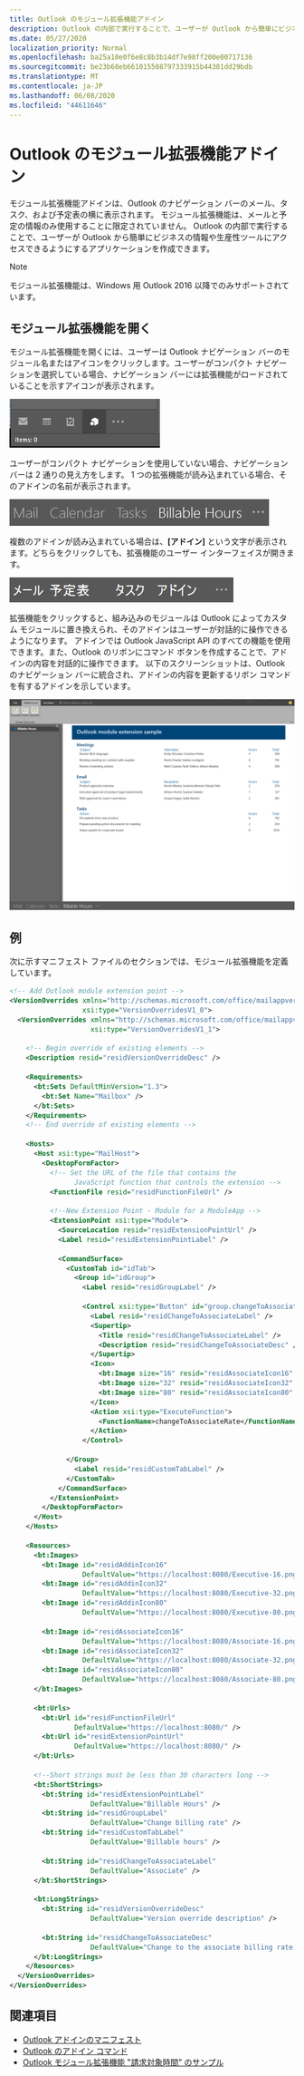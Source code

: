 ```yaml
---
title: Outlook のモジュール拡張機能アドイン
description: Outlook の内部で実行することで、ユーザーが Outlook から簡単にビジネスの情報や生産性ツールにアクセスできるようにするアプリケーションを作成します。
ms.date: 05/27/2020
localization_priority: Normal
ms.openlocfilehash: ba25a10e0f6e8c8b3b14df7e98ff200e00717136
ms.sourcegitcommit: be23b68eb661015508797333915b44381dd29bdb
ms.translationtype: MT
ms.contentlocale: ja-JP
ms.lasthandoff: 06/08/2020
ms.locfileid: "44611646"
---
```

# <a name="module-extension-outlook-add-ins"></a>Outlook のモジュール拡張機能アドイン

モジュール拡張機能アドインは、Outlook のナビゲーション バーのメール、タスク、および予定表の横に表示されます。 モジュール拡張機能は、メールと予定の情報のみ使用することに限定されていません。 Outlook の内部で実行することで、ユーザーが Outlook から簡単にビジネスの情報や生産性ツールにアクセスできるようにするアプリケーションを作成できます。

> [!NOTE]
> モジュール拡張機能は、Windows 用 Outlook 2016 以降でのみサポートされています。  

## <a name="open-a-module-extension"></a>モジュール拡張機能を開く

モジュール拡張機能を開くには、ユーザーは Outlook ナビゲーション バーのモジュール名またはアイコンをクリックします。ユーザーがコンパクト ナビゲーションを選択している場合、ナビゲーション バーには拡張機能がロードされていることを示すアイコンが表示されます。

![Outlook にモジュール拡張機能が読み込まれているときのコンパクト ナビゲーション バーを示します。](../images/outlook-module-navigationbar-compact.png)

ユーザーがコンパクト ナビゲーションを使用していない場合、ナビゲーション バーは 2 通りの見え方をします。 1 つの拡張機能が読み込まれている場合、そのアドインの名前が表示されます。

![Outlook にモジュール拡張機能が 1 つ読み込まれているときの拡張ナビゲーション バーを示します。](../images/outlook-module-navigationbar-one.png)

複数のアドインが読み込まれている場合は、**[アドイン]** という文字が表示されます。どちらをクリックしても、拡張機能のユーザー インターフェイスが開きます。

![Outlook にモジュール拡張機能が複数読み込まれている場合の拡張ナビゲーション バーを示します。](../images/outlook-module-navigationbar-more.png)

拡張機能をクリックすると、組み込みのモジュールは Outlook によってカスタム モジュールに置き換えられ、そのアドインはユーザーが対話的に操作できるようになります。 アドインでは Outlook JavaScript API のすべての機能を使用できます。また、Outlook のリボンにコマンド ボタンを作成することで、アドインの内容を対話的に操作できます。 以下のスクリーンショットは、Outlook のナビゲーション バーに統合され、アドインの内容を更新するリボン コマンドを有するアドインを示しています。

![モジュール拡張機能のユーザー インターフェイスを示します](../images/outlook-module-extension.png)

## <a name="example"></a>例

次に示すマニフェスト ファイルのセクションでは、モジュール拡張機能を定義しています。

```xml
<!-- Add Outlook module extension point -->
<VersionOverrides xmlns="http://schemas.microsoft.com/office/mailappversionoverrides"
                  xsi:type="VersionOverridesV1_0">
  <VersionOverrides xmlns="http://schemas.microsoft.com/office/mailappversionoverrides/1.1"
                    xsi:type="VersionOverridesV1_1">

    <!-- Begin override of existing elements -->
    <Description resid="residVersionOverrideDesc" />

    <Requirements>
      <bt:Sets DefaultMinVersion="1.3">
        <bt:Set Name="Mailbox" />
      </bt:Sets>
    </Requirements>
    <!-- End override of existing elements -->

    <Hosts>
      <Host xsi:type="MailHost">
        <DesktopFormFactor>
          <!-- Set the URL of the file that contains the
                JavaScript function that controls the extension -->
          <FunctionFile resid="residFunctionFileUrl" />

          <!--New Extension Point - Module for a ModuleApp -->
          <ExtensionPoint xsi:type="Module">
            <SourceLocation resid="residExtensionPointUrl" />
            <Label resid="residExtensionPointLabel" />

            <CommandSurface>
              <CustomTab id="idTab">
                <Group id="idGroup">
                  <Label resid="residGroupLabel" />

                  <Control xsi:type="Button" id="group.changeToAssociate">
                    <Label resid="residChangeToAssociateLabel" />
                    <Supertip>
                      <Title resid="residChangeToAssociateLabel" />
                      <Description resid="residChangeToAssociateDesc" />
                    </Supertip>
                    <Icon>
                      <bt:Image size="16" resid="residAssociateIcon16" />
                      <bt:Image size="32" resid="residAssociateIcon32" />
                      <bt:Image size="80" resid="residAssociateIcon80" />
                    </Icon>
                    <Action xsi:type="ExecuteFunction">
                      <FunctionName>changeToAssociateRate</FunctionName>
                    </Action>
                  </Control>
                  
              </Group>
                <Label resid="residCustomTabLabel" />
              </CustomTab>
            </CommandSurface>
          </ExtensionPoint>
        </DesktopFormFactor>
      </Host>
    </Hosts>

    <Resources>
      <bt:Images>
        <bt:Image id="residAddinIcon16" 
                  DefaultValue="https://localhost:8080/Executive-16.png" />
        <bt:Image id="residAddinIcon32" 
                  DefaultValue="https://localhost:8080/Executive-32.png" />
        <bt:Image id="residAddinIcon80" 
                  DefaultValue="https://localhost:8080/Executive-80.png" />
      
        <bt:Image id="residAssociateIcon16" 
                  DefaultValue="https://localhost:8080/Associate-16.png" />
        <bt:Image id="residAssociateIcon32" 
                  DefaultValue="https://localhost:8080/Associate-32.png" />
        <bt:Image id="residAssociateIcon80" 
                  DefaultValue="https://localhost:8080/Associate-80.png" />
      </bt:Images>

      <bt:Urls>
        <bt:Url id="residFunctionFileUrl" 
                DefaultValue="https://localhost:8080/" />
        <bt:Url id="residExtensionPointUrl" 
                DefaultValue="https://localhost:8080/" />
      </bt:Urls>

      <!--Short strings must be less than 30 characters long -->
      <bt:ShortStrings>
        <bt:String id="residExtensionPointLabel" 
                    DefaultValue="Billable Hours" />
        <bt:String id="residGroupLabel" 
                    DefaultValue="Change billing rate" />
        <bt:String id="residCustomTabLabel" 
                    DefaultValue="Billable hours" />

        <bt:String id="residChangeToAssociateLabel" 
                    DefaultValue="Associate" />
      </bt:ShortStrings>

      <bt:LongStrings>
        <bt:String id="residVersionOverrideDesc" 
                    DefaultValue="Version override description" />

        <bt:String id="residChangeToAssociateDesc" 
                    DefaultValue="Change to the associate billing rate: $127/hr" />
      </bt:LongStrings>
    </Resources>
  </VersionOverrides>
</VersionOverrides>
```

## <a name="see-also"></a>関連項目

- [Outlook アドインのマニフェスト](manifests.md)
- [Outlook のアドイン コマンド](add-in-commands-for-outlook.md)
- [Outlook モジュール拡張機能 "請求対象時間" のサンプル](https://github.com/OfficeDev/Outlook-Add-in-JavaScript-ModuleExtension)
